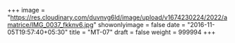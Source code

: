 +++
image = "https://res.cloudinary.com/duvnvg6ld/image/upload/v1674230224/2022/amatrice/IMG_0037_fkknv6.jpg"
showonlyimage = false
date = "2016-11-05T19:57:40+05:30"
title = "MT-07"
draft = false
weight = 999994
+++
